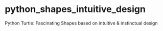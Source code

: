 # python_shapes_intuitive_design
Python Turtle: Fascinating Shapes based on intuitive &amp; instinctual design
